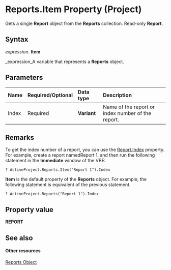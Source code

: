 
# Reports.Item Property (Project)
Gets a single  **Report** object from the **Reports** collection. Read-only **Report**.

## Syntax

 _expression_. **Item**

 _expression_A variable that represents a  **Reports** object.


## Parameters



|**Name**|**Required/Optional**|**Data type**|**Description**|
|:-----|:-----|:-----|:-----|
|Index|Required| **Variant**|Name of the report or index number of the report.|

## Remarks

To get the index number of a report, you can use the  [Report.Index](3a0ccb0f-443e-ea35-4766-b79f97fef84a.md) property. For example, create a report namedReport 1, and then run the following statement in the  **Immediate** window of the VBE:


```
? ActiveProject.Reports.Item("Report 1").Index
```

 **Item** is the default property of the **Reports** object. For example, the following statement is equivalent of the previous statement.




```
? ActiveProject.Reports("Report 1").Index
```


## Property value

 **REPORT**


## See also


#### Other resources


 [Reports Object](a9f4a13b-1907-dbe8-8077-fb1226bb8bb9.md)
